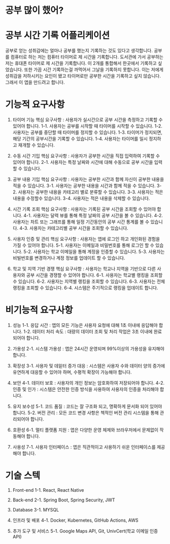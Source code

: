 # 공부 많이 했어?
# 공부 시간 기록 어플리케이션
공부로 얻는 성취감에는 얼마나 공부를 했는지 기록하는 것도 있다고 생각합니다.
공부를 컴퓨터로 하는 저는 컴퓨터 타이머로 제 시간을 기록합니다.
도서관에 가서 공부하는 저는 휴대폰 타이머로 제 시간을 기록합니다.
이 2개를 통합해서 한곳에서 기록하고 싶었습니다.
또한 가끔 시간 기록하는걸 까먹어서 그날을 기록하지 못합니다.
이는 저에게 성취감을 저하시키는 요인이 됐고 타이머로만 공부한 시간을 기록하고 싶지 않습니다.
그래서 이 앱을 만드려고 합니다.

# 기능적 요구사항
1. 타이머 기능
핵심 요구사항 : 사용자가 실시간으로 공부 시간을 측정하고 기록할 수 있어야 합니다.
1-1. 사용자는 공부를 시작할 때 타이머를 시작할 수 있습니다.
1-2. 사용자는 공부를 중단할 때 타이머를 정지할 수 있습니다.
1-3. 타이머가 정지되면, 해당 기간의 공부시간을 기록할 수 있습니다.
1-4. 사용자는 타이머를 일시 정지하고 재개할 수 있습니다.

2. 수동 시간 기입
핵심 요구사항 : 사용자가 공부한 시간을 직접 입력하여 기록할 수 있어야 합니다.
2-1. 사용자는 특정 날짜와 시간에 대해 수동으로 공부 시간을 입력할 수 있습니다.

3. 공부 내용 기입
핵심 요구사항 : 사용자는 공부한 시간과 함께 자신이 공부한 내용을 적을 수 있습니다.
3-1. 사용자는 공부한 내용을 시간과 함께 적을 수 있습니다.
3-2. 사용자는 공부한 내용을 카테고리 별로 분류할 수 있습니다.
3-3. 사용자는 적은 내용을 수정할수 있습니다.
3-4. 사용자는 적은 내용을 삭제할 수 있습니다.

4. 시간 기록 조회
핵심 요구사항 : 사용자는 기록된 공부 시간을 조회할 수 있어야 합니다.
4-1. 사용자는 달력 뷰를 통해 특정 날짜의 공부 시간을 볼 수 있습니다.
4-2. 사용자는 차트 또는 그래프를 통해 일정 기간동안의 공부 시간 통계를 볼 수 있습니다.
4-3. 사용자는 카테고리별 공부 시간을 조회할 수 있습니다.

5. 사용자 인증 및 관리
핵심 요구사항 : 사용자는 앱에 로그인 하고 개인화된 경험을 가질 수 있어야 합니다.
5-1. 사용자는 이메일과 비밀번호를 통해 로그인 할 수 있습니다.
5-2. 사용자는 학교 이메일을 통해 계정을 인증할 수 있습니다.
5-3. 사용자는 비빌번호를 변경하거나 계정 정보를 업데이트 할 수 있습니다.

6. 학교 및 지역 기반 경쟁
핵심 요구사항 : 사용자는 학교나 지역을 기반으로 다른 사용자와 공부 시간을 경쟁할 수 있어야 합니다.
6-1. 사용자는 학교별 랭킹을 조회할 수 있습니다.
6-2. 사용자는 지역별 랭킹을 조회할 수 있습니다.
6-3. 사용자는 전체 랭킹을 조회할 수 있습니다.
6-4. 시스템은 주기적으로 랭킹을 업데이트 합니다.

# 비기능적 요구사항
1. 성능
1-1. 응답 시간 : 앱의 모든 기능은 사용자 요청에 대해 1초 이내에 응답해야 합니다.
1-2. 데이터 처리 속도 : 대량의 데이터 조회 및 처리 작업은 3초 이내에 완료되어야 합니다.

2. 가용성
2-1. 시스템 가용성 : 앱은 24시간 운영되며 99%이상의 가용성을 유지해야 합니다.

3. 확장성
3-1. 사용자 및 데잍터 증가 대응 : 시스템은 사용자 수와 데이터 양의 증가에 유연하게 대응할 수 있어야 하며, 수평적 확장이 가능해야 합니다.

4. 보안
4-1. 데이터 보호 : 사용자의 개인 정보는 암호화하여 저장되어야 합니다.
4-2. 인증 및 인가 : 시스템은 안전한 인증 방식을 사용하여 사용자의 인증을 처리해야 합니다.

5. 유지 보수성
5-1. 코드 품질 : 코드는 잘 구조화 되고, 명확하게 문서화 되어 있어야 합니다.
5-2. 버전 관리 : 모든 코드 변경 사항은 첵적인 버전 관리 시스템을 통해 관리되어야 합니다.

6. 호환성
6-1. 멀티 플랫폼 지원 : 앱은 다양한 운영 체제와 브라우저에서 문제없이 작동해야 합니다.

7. 사용성
7-1. 사용자 인터페이스 : 앱은 직관적이고 사용하기 쉬운 인터페이스를 제공해야 합니다.

# 기술 스텍
1. Front-end
1-1. React, React Native

2. Back-end
2-1. Spring Boot, Spring Security, JWT

3. Database
3-1. MYSQL

4. 인프라 및 배포
4-1. Docker, Kubernetes, GitHub Actions, AWS

5. 추가 도구 및 서비스
5-1. Google Maps API, Git, UnivCert(학교 이메일 인증 API)






